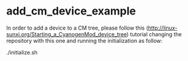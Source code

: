 add_cm_device_example
=====================

In order to add a device to a CM tree, please follow this (http://linux-sunxi.org/Starting_a_CyanogenMod_device_tree) 
tutorial changing the repository with this one and running the initialization as follow: 



./initialize.sh <yourdevice> <yourdevicepretty> <yourvendorpretty> <manufacturer>
